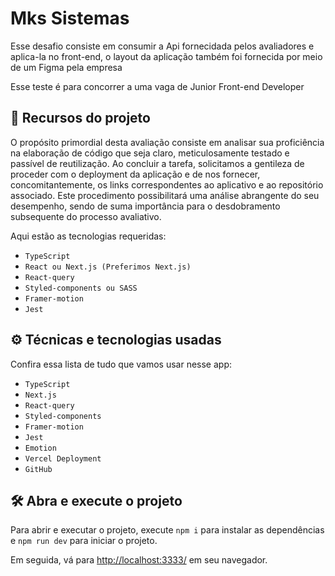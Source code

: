 # Mks Sistemas

Esse desafio consiste em consumir a Api fornecidada pelos avaliadores e aplica-la no front-end, o layout da aplicação também foi fornecida por meio de um Figma pela empresa

Esse teste é para concorrer a uma vaga de Junior Front-end Developer

## 🔨 Recursos do projeto

O propósito primordial desta avaliação consiste em analisar sua proficiência na elaboração de código que seja claro, meticulosamente testado e passível de reutilização. Ao concluir a tarefa, solicitamos a gentileza de proceder com o deployment da aplicação e de nos fornecer, concomitantemente, os links correspondentes ao aplicativo e ao repositório associado. Este procedimento possibilitará uma análise abrangente do seu desempenho, sendo de suma importância para o desdobramento subsequente do processo avaliativo.

Aqui estão as tecnologias requeridas:

- `TypeScript`
- `React ou Next.js (Preferimos Next.js)`
- `React-query`
- `Styled-components ou SASS`
- `Framer-motion`
- `Jest`

## ⚙️ Técnicas e tecnologias usadas

Confira essa lista de tudo que vamos usar nesse app:

- `TypeScript`
- `Next.js`
- `React-query`
- `Styled-components`
- `Framer-motion`
- `Jest`
- `Emotion`
- `Vercel Deployment`
- `GitHub`

## 🛠️ Abra e execute o projeto

Para abrir e executar o projeto, execute `npm i` para instalar as dependências e `npm run dev` para iniciar o projeto.

Em seguida, vá para <a href="http://localhost:3333/">http://localhost:3333/</a> em seu navegador.
